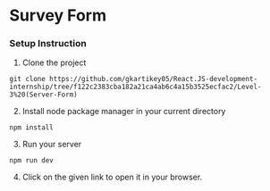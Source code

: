 # Survey Form

### Setup Instruction

1. Clone the project

```
git clone https://github.com/gkartikey05/React.JS-development-internship/tree/f122c2383cba182a21ca4ab6c4a15b3525ecfac2/Level-3%20(Server-Form)
```

2. Install node package manager in your current directory

```
npm install
```

3. Run your server

```
npm run dev
```

4. Click on the given link to open it in your browser.
